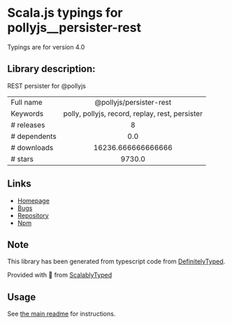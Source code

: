 
# Scala.js typings for pollyjs__persister-rest

Typings are for version 4.0

## Library description:
REST persister for @pollyjs

|                    |                 |
| ------------------ | :-------------: |
| Full name          | @pollyjs/persister-rest |
| Keywords           | polly, pollyjs, record, replay, rest, persister |
| # releases         | 8 |
| # dependents       | 0.0 |
| # downloads        | 16236.666666666666 |
| # stars            | 9730.0 |

## Links
- [Homepage](https://github.com/netflix/pollyjs/tree/master#readme)
- [Bugs](https://github.com/netflix/pollyjs/issues)
- [Repository](https://github.com/netflix/pollyjs/tree/master)
- [Npm](https://www.npmjs.com/package/%40pollyjs%2Fpersister-rest)
    


## Note
This library has been generated from typescript code from [DefinitelyTyped](https://definitelytyped.org).

Provided with :purple_heart: from [ScalablyTyped](https://github.com/oyvindberg/ScalablyTyped)

## Usage
See [the main readme](../../readme.md) for instructions.


